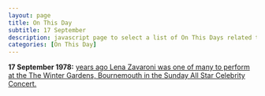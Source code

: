 ```yaml
---
layout: page
title: On This Day
subtitle: 17 September
description: javascript page to select a list of On This Days related to Lena Zavaroni.
categories: [On This Day]
---
```


**17 September 1978:**
[<span id="age1"></span> years ago Lena Zavaroni was one of many to perform at the The Winter Gardens, Bournemouth in the Sunday All Star Celebrity Concert.](/theatre/1978/09/17/sunday-all-star-celebrity-concert.html)

<!-- Script for calculating number of years ago -->
<script>
var dob = '19780917';
var year = Number(dob.substr(0, 4));
var month = Number(dob.substr(4, 2)) - 1;
var day = Number(dob.substr(6, 2));
var today = new Date();
var age1 = today.getFullYear() - year;
if (today.getMonth() < month || (today.getMonth() == month && today.getDate() < day)) {
age1--;
}
document.getElementById("age1").innerHTML=age1;
</script>

